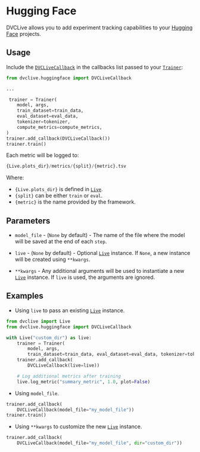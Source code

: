 # Hugging Face

DVCLive allows you to add experiment tracking capabilities to your
[Hugging Face](https://huggingface.co/) projects.

## Usage

Include the
[`DVCLiveCallback`](https://github.com/iterative/dvclive/blob/main/src/dvclive/huggingface.py)
in the callbacks list passed to your
[`Trainer`](https://huggingface.co/transformers/main_classes/trainer.html):

```python
from dvclive.huggingface import DVCLiveCallback

...

 trainer = Trainer(
    model, args,
    train_dataset=train_data,
    eval_dataset=eval_data,
    tokenizer=tokenizer,
    compute_metrics=compute_metrics,
)
trainer.add_callback(DVCLiveCallback())
trainer.train()
```

Each metric will be logged to:

```py
{Live.plots_dir}/metrics/{split}/{metric}.tsv
```

Where:

- `{Live.plots_dir}` is defined in [`Live`].
- `{split}` can be either `train` or `eval`.
- `{metric}` is the name provided by the framework.

## Parameters

- `model_file` - (`None` by default) - The name of the file where the model will
  be saved at the end of each `step`.

- `live` - (`None` by default) - Optional [`Live`] instance. If `None`, a new
  instance will be created using `**kwargs`.

- `**kwargs` - Any additional arguments will be used to instantiate a new
  [`Live`] instance. If `live` is used, the arguments are ignored.

## Examples

- Using `live` to pass an existing [`Live`] instance.

```python
from dvclive import Live
from dvclive.huggingface import DVCLiveCallback

with Live("custom_dir") as live:
    trainer = Trainer(
        model, args,
        train_dataset=train_data, eval_dataset=eval_data, tokenizer=tokenizer)
    trainer.add_callback(
        DVCLiveCallback(live=live))

    # Log additional metrics after training
    live.log_metric("summary_metric", 1.0, plot=False)
```

- Using `model_file`.

```python
trainer.add_callback(
    DVCLiveCallback(model_file="my_model_file"))
trainer.train()
```

- Using `**kwargs` to customize the new [`Live`] instance.

```python
trainer.add_callback(
    DVCLiveCallback(model_file="my_model_file", dir="custom_dir"))
```

[`live`]: /doc/dvclive/live
